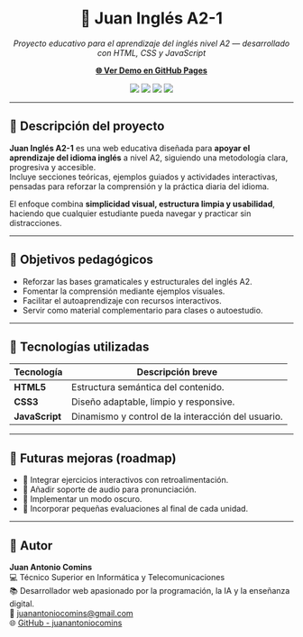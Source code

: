 <h1 align="center">📘 Juan Inglés A2-1</h1>

<p align="center">
  <em>Proyecto educativo para el aprendizaje del inglés nivel A2 — desarrollado con HTML, CSS y JavaScript</em>
</p>

<p align="center">
  <a href="https://juanantoniocomins.github.io/juan_ingles_A2-1"><strong>🌐 Ver Demo en GitHub Pages</strong></a>
</p>

<p align="center">
  <img src="https://img.shields.io/badge/HTML5-E34F26?style=for-the-badge&logo=html5&logoColor=white">
  <img src="https://img.shields.io/badge/CSS3-1572B6?style=for-the-badge&logo=css3&logoColor=white">
  <img src="https://img.shields.io/badge/JavaScript-F7DF1E?style=for-the-badge&logo=javascript&logoColor=black">
  <img src="https://img.shields.io/badge/Educación-A2-blue?style=for-the-badge">
</p>

---

## 🎯 Descripción del proyecto

**Juan Inglés A2-1** es una web educativa diseñada para **apoyar el aprendizaje del idioma inglés** a nivel A2, siguiendo una metodología clara, progresiva y accesible.  
Incluye secciones teóricas, ejemplos guiados y actividades interactivas, pensadas para reforzar la comprensión y la práctica diaria del idioma.

El enfoque combina **simplicidad visual, estructura limpia y usabilidad**, haciendo que cualquier estudiante pueda navegar y practicar sin distracciones.

---

## 🧠 Objetivos pedagógicos

- Reforzar las bases gramaticales y estructurales del inglés A2.  
- Fomentar la comprensión mediante ejemplos visuales.  
- Facilitar el autoaprendizaje con recursos interactivos.  
- Servir como material complementario para clases o autoestudio.

---

## 🧩 Tecnologías utilizadas

| Tecnología  | Descripción breve |
|-------------|-------------------|
| **HTML5**   | Estructura semántica del contenido. |
| **CSS3**    | Diseño adaptable, limpio y responsive. |
| **JavaScript** | Dinamismo y control de la interacción del usuario. |

---

## 🧭 Futuras mejoras (roadmap)

- 🔹 Integrar ejercicios interactivos con retroalimentación.  
- 🔹 Añadir soporte de audio para pronunciación.  
- 🔹 Implementar un modo oscuro.  
- 🔹 Incorporar pequeñas evaluaciones al final de cada unidad.  

---

## 👤 Autor

**Juan Antonio Comins**  
💻 Técnico Superior en Informática y Telecomunicaciones  
📚 Desarrollador web apasionado por la programación, la IA y la enseñanza digital.  
📧 [juanantoniocomins@gmail.com](mailto:juanantoniocomins@gmail.com)  
🌐 [GitHub - juanantoniocomins](https://github.com/juanantoniocomins)
